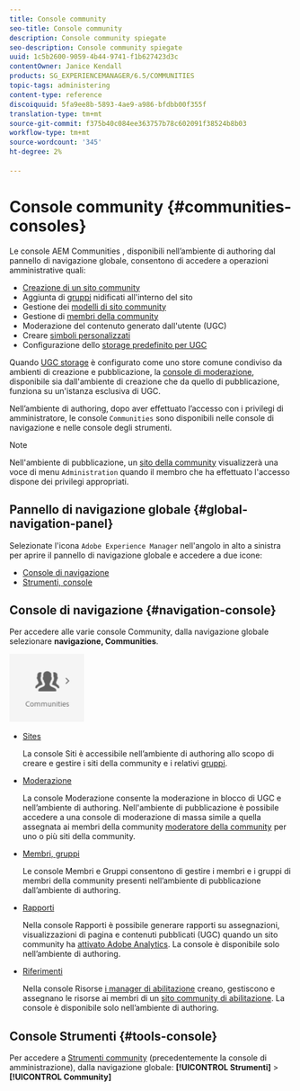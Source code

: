 ```yaml
---
title: Console community
seo-title: Console community
description: Console community spiegate
seo-description: Console community spiegate
uuid: 1c5b2600-9059-4b44-9741-f1b627423d3c
contentOwner: Janice Kendall
products: SG_EXPERIENCEMANAGER/6.5/COMMUNITIES
topic-tags: administering
content-type: reference
discoiquuid: 5fa9ee8b-5893-4ae9-a986-bfdbb00f355f
translation-type: tm+mt
source-git-commit: f375b40c084ee363757b78c602091f38524b8b03
workflow-type: tm+mt
source-wordcount: '345'
ht-degree: 2%

---
```



# Console community {#communities-consoles}

Le console AEM Communities , disponibili nell’ambiente di authoring dal pannello di navigazione globale, consentono di accedere a operazioni amministrative quali:

* [Creazione di un sito community](sites-console.md)
* Aggiunta di [gruppi](groups.md) nidificati all&#39;interno del sito
* Gestione dei [modelli di sito community](sites.md)
* Gestione di [membri della community](members.md)
* [](moderate-ugc.md) Moderazione del contenuto generato dall&#39;utente (UGC)
* Creare [simboli personalizzati](badges.md)
* Configurazione dello [storage predefinito per UGC](srp-config.md)

Quando [UGC storage](working-with-srp.md) è configurato come uno store comune condiviso da ambienti di creazione e pubblicazione, la [console di moderazione](moderation.md), disponibile sia dall&#39;ambiente di creazione che da quello di pubblicazione, funziona su un&#39;istanza esclusiva di UGC.

Nell’ambiente di authoring, dopo aver effettuato l’accesso con i privilegi di amministratore, le console `Communities` sono disponibili nelle console di navigazione e nelle console degli strumenti.

>[!NOTE]
>
>Nell&#39;ambiente di pubblicazione, un [sito della community](sites-console.md) visualizzerà una voce di menu `Administration` quando il membro che ha effettuato l&#39;accesso dispone dei privilegi appropriati.

## Pannello di navigazione globale {#global-navigation-panel}

Selezionate l&#39;icona `Adobe Experience Manager` nell&#39;angolo in alto a sinistra per aprire il pannello di navigazione globale e accedere a due icone:

* [Console di navigazione](#navigation-console)
* [Strumenti, console](tools.md)

## Console di navigazione {#navigation-console}

Per accedere alle varie console Community, dalla navigazione globale selezionare **navigazione, Communities**.

![community](assets/communities.png)

* [Sites](sites-console.md)

   La console Siti è accessibile nell’ambiente di authoring allo scopo di creare e gestire i siti della community e i relativi [gruppi](groups.md).

* [Moderazione](moderation.md)

   La console Moderazione consente la moderazione in blocco di UGC e nell’ambiente di authoring. Nell&#39;ambiente di pubblicazione è possibile accedere a una console di moderazione di massa simile a quella assegnata ai membri della community [moderatore della community](users.md#publishenvironmentusersandgroups) per uno o più siti della community.

* [Membri, gruppi](members.md)

   Le console Membri e Gruppi consentono di gestire i membri e i gruppi di membri della community presenti nell’ambiente di pubblicazione dall’ambiente di authoring.

* [Rapporti](reports.md)

   Nella console Rapporti è possibile generare rapporti su assegnazioni, visualizzazioni di pagina e contenuti pubblicati (UGC) quando un sito community ha [attivato  Adobe Analytics](sites-console.md#analytics). La console è disponibile solo nell’ambiente di authoring.

* [Riferimenti](resources.md)

   Nella console Risorse [i manager di abilitazione](enablement.md#communitymanagers) creano, gestiscono e assegnano le risorse ai membri di un [sito community di abilitazione](overview.md#enablement-community). La console è disponibile solo nell’ambiente di authoring.

## Console Strumenti {#tools-console}

Per accedere a [Strumenti community](tools.md) (precedentemente la console di amministrazione), dalla navigazione globale: **[!UICONTROL Strumenti]** > **[!UICONTROL Community]**
